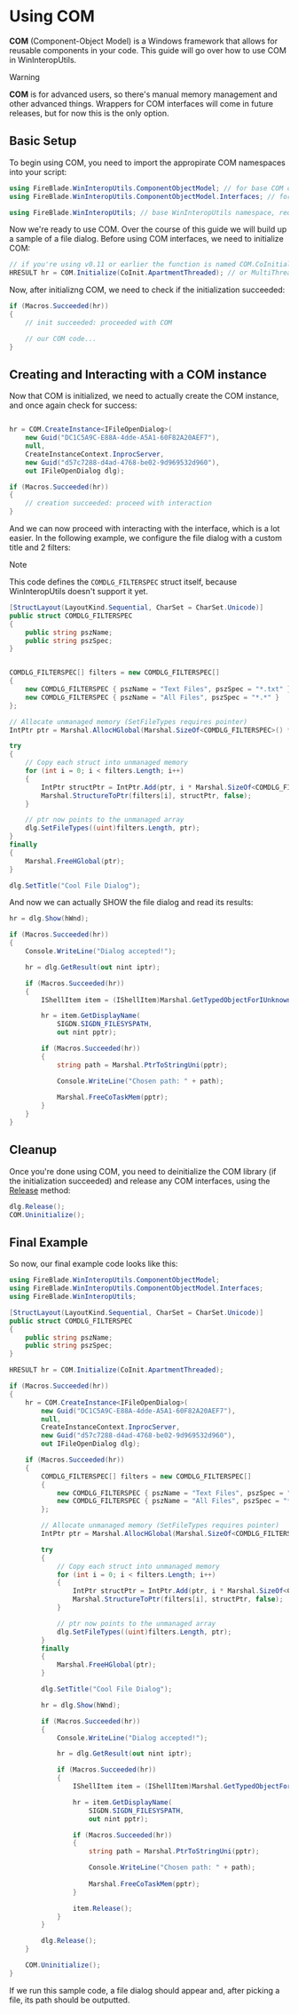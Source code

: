 # Using COM
**COM** (Component-Object Model) is a Windows framework that allows for reusable components in your code. This guide will go over how to use COM in WinInteropUtils.

> [!WARNING]
> **COM** is for advanced users, so there's manual memory management and other advanced things. Wrappers for COM interfaces will come in future releases, but for now this is the only option.

## Basic Setup
To begin using COM, you need to import the appropirate COM namespaces into your script:
```cs
using FireBlade.WinInteropUtils.ComponentObjectModel; // for base COM class and additional future COM non-interface wrappers
using FireBlade.WinInteropUtils.ComponentObjectModel.Interfaces; // for COM interfaces

using FireBlade.WinInteropUtils; // base WinInteropUtils namespace, required for Macros (useful for COM because we need to check a lot of HRESULTs)
```

Now we're ready to use COM. Over the course of this guide we will build up a sample of a file dialog. Before using COM interfaces, we need to initialize COM:

```cs
// if you're using v0.11 or earlier the function is named COM.CoInitialize instead
HRESULT hr = COM.Initialize(CoInit.ApartmentThreaded); // or MultiThreaded if inside a non-GUI/non-STA app
```

Now, after initializng COM, we need to check if the initialization succeeded:
```cs
if (Macros.Succeeded(hr))
{
    // init succeeded: proceeded with COM

    // our COM code...
}
```

## Creating and Interacting with a COM instance
Now that COM is initialized, we need to actually create the COM instance, and once again check for success:

```cs

hr = COM.CreateInstance<IFileOpenDialog>(
    new Guid("DC1C5A9C-E88A-4dde-A5A1-60F82A20AEF7"),
    null,
    CreateInstanceContext.InprocServer,
    new Guid("d57c7288-d4ad-4768-be02-9d969532d960"),
    out IFileOpenDialog dlg);

if (Macros.Succeeded(hr))
{
    // creation succeeded: proceed with interaction
}
```

And we can now proceed with interacting with the interface, which is a lot easier. In the following example, we configure the file dialog with a custom title and 2 filters:

> [!NOTE]
> This code defines the `COMDLG_FILTERSPEC` struct itself, because WinInteropUtils doesn't support it yet.

```cs
[StructLayout(LayoutKind.Sequential, CharSet = CharSet.Unicode)]
public struct COMDLG_FILTERSPEC
{
    public string pszName;
    public string pszSpec;
}


COMDLG_FILTERSPEC[] filters = new COMDLG_FILTERSPEC[]
{
    new COMDLG_FILTERSPEC { pszName = "Text Files", pszSpec = "*.txt" },
    new COMDLG_FILTERSPEC { pszName = "All Files", pszSpec = "*.*" }
};

// Allocate unmanaged memory (SetFileTypes requires pointer)
IntPtr ptr = Marshal.AllocHGlobal(Marshal.SizeOf<COMDLG_FILTERSPEC>() * filters.Length);

try
{
    // Copy each struct into unmanaged memory
    for (int i = 0; i < filters.Length; i++)
    {
        IntPtr structPtr = IntPtr.Add(ptr, i * Marshal.SizeOf<COMDLG_FILTERSPEC>());
        Marshal.StructureToPtr(filters[i], structPtr, false);
    }

    // ptr now points to the unmanaged array
    dlg.SetFileTypes((uint)filters.Length, ptr);
}
finally
{
    Marshal.FreeHGlobal(ptr);
}

dlg.SetTitle("Cool File Dialog");
```

And now we can actually SHOW the file dialog and read its results:
```cs
hr = dlg.Show(hWnd);

if (Macros.Succeeded(hr))
{
    Console.WriteLine("Dialog accepted!");

    hr = dlg.GetResult(out nint iptr);

    if (Macros.Succeeded(hr))
    {
        IShellItem item = (IShellItem)Marshal.GetTypedObjectForIUnknown(iptr, typeof(IShellItem));

        hr = item.GetDisplayName(
            SIGDN.SIGDN_FILESYSPATH,
            out nint pptr);

        if (Macros.Succeeded(hr))
        {
            string path = Marshal.PtrToStringUni(pptr);

            Console.WriteLine("Chosen path: " + path);
            
            Marshal.FreeCoTaskMem(pptr);
        }
    }
}
```

## Cleanup
Once you're done using COM, you need to deinitialize the COM library (if the initialization succeeded) and release any COM interfaces, using the [Release](../api/FireBlade.WinInteropUtils.ComponentObjectModel.Interfaces.IUnknown.html#FireBlade_WinInteropUtils_ComponentObjectModel_Interfaces_IUnknown_Release) method:
```cs
dlg.Release();
COM.Uninitialize();
``` 

## Final Example
So now, our final example code looks like this:
```cs
using FireBlade.WinInteropUtils.ComponentObjectModel;
using FireBlade.WinInteropUtils.ComponentObjectModel.Interfaces;
using FireBlade.WinInteropUtils;

[StructLayout(LayoutKind.Sequential, CharSet = CharSet.Unicode)]
public struct COMDLG_FILTERSPEC
{
    public string pszName;
    public string pszSpec;
}

HRESULT hr = COM.Initialize(CoInit.ApartmentThreaded);

if (Macros.Succeeded(hr))
{
    hr = COM.CreateInstance<IFileOpenDialog>(
        new Guid("DC1C5A9C-E88A-4dde-A5A1-60F82A20AEF7"),
        null,
        CreateInstanceContext.InprocServer,
        new Guid("d57c7288-d4ad-4768-be02-9d969532d960"),
        out IFileOpenDialog dlg);

    if (Macros.Succeeded(hr))
    {
        COMDLG_FILTERSPEC[] filters = new COMDLG_FILTERSPEC[]
        {
            new COMDLG_FILTERSPEC { pszName = "Text Files", pszSpec = "*.txt" },
            new COMDLG_FILTERSPEC { pszName = "All Files", pszSpec = "*.*" }
        };

        // Allocate unmanaged memory (SetFileTypes requires pointer)
        IntPtr ptr = Marshal.AllocHGlobal(Marshal.SizeOf<COMDLG_FILTERSPEC>() * filters.Length);

        try
        {
            // Copy each struct into unmanaged memory
            for (int i = 0; i < filters.Length; i++)
            {
                IntPtr structPtr = IntPtr.Add(ptr, i * Marshal.SizeOf<COMDLG_FILTERSPEC>());
                Marshal.StructureToPtr(filters[i], structPtr, false);
            }

            // ptr now points to the unmanaged array
            dlg.SetFileTypes((uint)filters.Length, ptr);
        }
        finally
        {
            Marshal.FreeHGlobal(ptr);
        }

        dlg.SetTitle("Cool File Dialog");

        hr = dlg.Show(hWnd);

        if (Macros.Succeeded(hr))
        {
            Console.WriteLine("Dialog accepted!");

            hr = dlg.GetResult(out nint iptr);

            if (Macros.Succeeded(hr))
            {
                IShellItem item = (IShellItem)Marshal.GetTypedObjectForIUnknown(iptr, typeof(IShellItem));

                hr = item.GetDisplayName(
                    SIGDN.SIGDN_FILESYSPATH,
                    out nint pptr);

                if (Macros.Succeeded(hr))
                {
                    string path = Marshal.PtrToStringUni(pptr);

                    Console.WriteLine("Chosen path: " + path);
                    
                    Marshal.FreeCoTaskMem(pptr);
                }

                item.Release();
            }
        }

        dlg.Release();
    }

    COM.Uninitialize();
}
```

If we run this sample code, a file dialog should appear and, after picking a file, its path should be outputted.